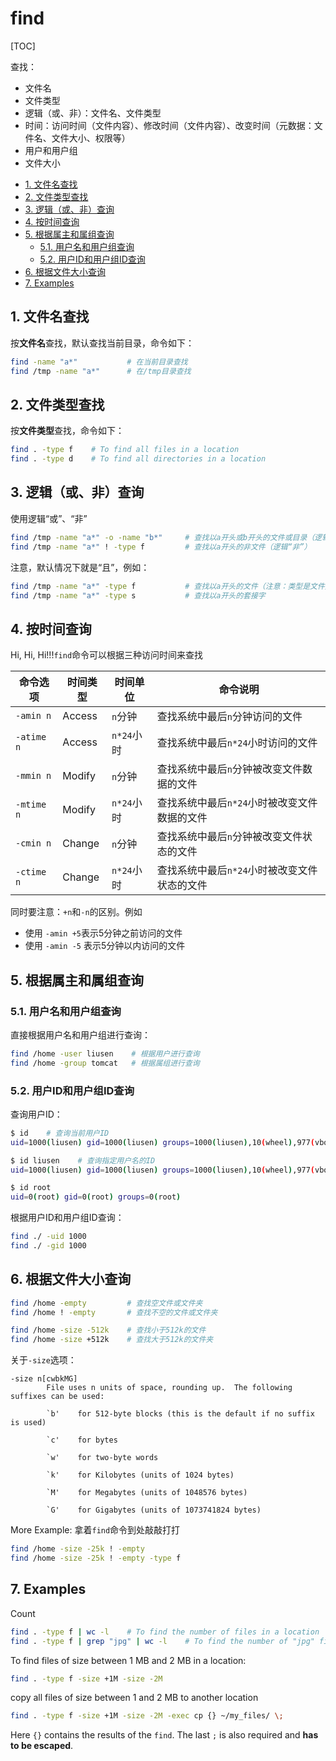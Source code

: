 # find

[TOC]

查找：

- 文件名
- 文件类型
- 逻辑（或、非）：文件名、文件类型
- 时间：访问时间（文件内容）、修改时间（文件内容）、改变时间（元数据：文件名、文件大小、权限等）
- 用户和用户组
- 文件大小

<!-- TOC -->

- [1. 文件名查找](#1-文件名查找)
- [2. 文件类型查找](#2-文件类型查找)
- [3. 逻辑（或、非）查询](#3-逻辑或非查询)
- [4. 按时间查询](#4-按时间查询)
- [5. 根据属主和属组查询](#5-根据属主和属组查询)
    - [5.1. 用户名和用户组查询](#51-用户名和用户组查询)
    - [5.2. 用户ID和用户组ID查询](#52-用户id和用户组id查询)
- [6. 根据文件大小查询](#6-根据文件大小查询)
- [7. Examples](#7-examples)

<!-- /TOC -->

## 1. 文件名查找

按**文件名**查找，默认查找当前目录，命令如下：

```bash
find -name "a*"           # 在当前目录查找
find /tmp -name "a*"      # 在/tmp目录查找
```
## 2. 文件类型查找

按**文件类型**查找，命令如下：

```bash
find . -type f    # To find all files in a location
find . -type d    # To find all directories in a location
```

## 3. 逻辑（或、非）查询

使用逻辑“或”、“非”

```bash
find /tmp -name "a*" -o -name "b*"     # 查找以a开头或b开头的文件或目录（逻辑“或”）
find /tmp -name "a*" ! -type f         # 查找以a开头的非文件（逻辑“非”）
```

注意，默认情况下就是“且”，例如：

```bash
find /tmp -name "a*" -type f           # 查找以a开头的文件（注意：类型是文件）
find /tmp -name "a*" -type s           # 查找以a开头的套接字
```

## 4. 按时间查询

Hi, Hi, Hi!!!`find`命令可以根据三种访问时间来查找

| 命令选项   | 时间类型 | 时间单位   | 命令说明                                     |
| ---------- | -------- | ---------- | -------------------------------------------- |
| `-amin n`  | Access   | `n`分钟    | 查找系统中最后`n`分钟访问的文件              |
| `-atime n` | Access   | `n*24`小时 | 查找系统中最后`n*24`小时访问的文件           |
| `-mmin n`  | Modify   | `n`分钟    | 查找系统中最后`n`分钟被改变文件数据的文件    |
| `-mtime n` | Modify   | `n*24`小时 | 查找系统中最后`n*24`小时被改变文件数据的文件 |
| `-cmin n`  | Change   | `n`分钟    | 查找系统中最后`n`分钟被改变文件状态的文件    |
| `-ctime n` | Change   | `n*24`小时 | 查找系统中最后`n*24`小时被改变文件状态的文件 |



同时要注意：`+n`和`-n`的区别。例如

- 使用 `-amin +5`表示5分钟之前访问的文件
- 使用 `-amin -5` 表示5分钟以内访问的文件


## 5. 根据属主和属组查询

### 5.1. 用户名和用户组查询

直接根据用户名和用户组进行查询：

```bash
find /home -user liusen    # 根据用户进行查询
find /home -group tomcat   # 根据属组进行查询
```

### 5.2. 用户ID和用户组ID查询

查询用户ID：

```bash
$ id    # 查询当前用户ID
uid=1000(liusen) gid=1000(liusen) groups=1000(liusen),10(wheel),977(vboxusers)

$ id liusen    # 查询指定用户名的ID
uid=1000(liusen) gid=1000(liusen) groups=1000(liusen),10(wheel),977(vboxusers)

$ id root
uid=0(root) gid=0(root) groups=0(root)
```

根据用户ID和用户组ID查询：

```bash
find ./ -uid 1000
find ./ -gid 1000
```

## 6. 根据文件大小查询

```bash
find /home -empty         # 查找空文件或文件夹
find /home ! -empty       # 查找不空的文件或文件夹 

find /home -size -512k    # 查找小于512k的文件
find /home -size +512k    # 查找大于512k的文件夹
```

关于`-size`选项：

```
-size n[cwbkMG]
        File uses n units of space, rounding up.  The following suffixes can be used:

        `b'    for 512-byte blocks (this is the default if no suffix is used)

        `c'    for bytes

        `w'    for two-byte words

        `k'    for Kilobytes (units of 1024 bytes)

        `M'    for Megabytes (units of 1048576 bytes)

        `G'    for Gigabytes (units of 1073741824 bytes)
```

More Example: 拿着`find`命令到处敲敲打打

```bash
find /home -size -25k ! -empty
find /home -size -25k ! -empty -type f
```

## 7. Examples

Count

```bash
find . -type f | wc -l    # To find the number of files in a location
find . -type f | grep "jpg" | wc -l    # To find the number of "jpg" files in a location
```

To find files of size between 1 MB and 2 MB in a location:

```bash
find . -type f -size +1M -size -2M
```


copy all files of size between 1 and 2 MB to another location

```bash
find . -type f -size +1M -size -2M -exec cp {} ~/my_files/ \;
```

Here `{}` contains the results of the `find`. The last `;` is also required and **has to be escaped**.



